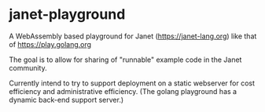 # janet-playground

A WebAssembly based playground for Janet (https://janet-lang.org)
like that of https://play.golang.org

The goal is to allow for sharing of "runnable" example code
in the Janet community. 

Currently intend to try to support deployment on a static webserver
for cost efficiency and administrative efficiency.  (The golang
playground has a dynamic back-end support server.)


